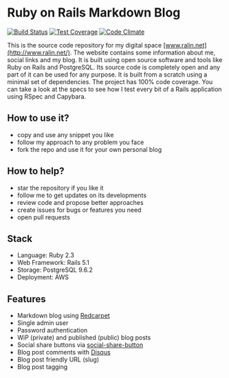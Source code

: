 # Ruby on Rails Markdown Blog
[![Build Status](https://travis-ci.org/ralinc/ralin.net.svg?branch=master)](https://travis-ci.org/ralinc/ralin.net)
[![Test Coverage](https://codeclimate.com/github/ralinc/ralin.net/badges/coverage.svg)](https://codeclimate.com/github/ralinc/ralin.net/coverage)
[![Code Climate](https://codeclimate.com/github/ralinc/ralin.net/badges/gpa.svg)](https://codeclimate.com/github/ralinc/ralin.net)

This is the source code repository for my digital space [www.ralin.net](http://www.ralin.net/). The website contains some information about me, social links and my blog. It is built using open source software and tools like Ruby on Rails and PostgreSQL. Its source code is completely open and any part of it can be used for any purpose. It is built from a scratch using a minimal set of dependencies. The project has 100% code coverage. You can take a look at the specs to see how I test every bit of a Rails application using RSpec and Capybara.

## How to use it?

- copy and use any snippet you like
- follow my approach to any problem you face
- fork the repo and use it for your own personal blog

## How to help?

- star the repository if you like it
- follow me to get updates on its developments
- review code and propose better approaches
- create issues for bugs or features you need
- open pull requests

## Stack

- Language: Ruby 2.3
- Web Framework: Rails 5.1
- Storage: PostgreSQL 9.6.2
- Deployment: AWS

## Features

- Markdown blog using [Redcarpet](https://github.com/vmg/redcarpet)
- Single admin user
- Password authentication
- WiP (private) and published (public) blog posts
- Social share buttons via [social-share-button](https://github.com/huacnlee/social-share-button)
- Blog post comments with [Disqus](https://disqus.com/)
- Blog post friendly URL (slug)
- Blog post tagging
